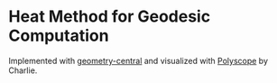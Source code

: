 # Heat Method for Geodesic Computation
Implemented with [geometry-central](http://geometry-central.net/) and visualized with [Polyscope](http://polyscope.run/) by Charlie.
